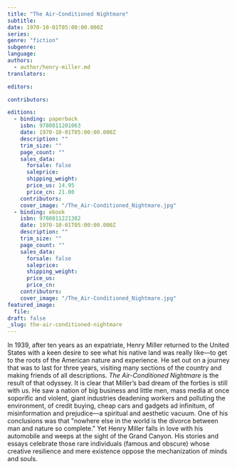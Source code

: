```yaml
---
title: "The Air-Conditioned Nightmare"
subtitle:
date: 1970-10-01T05:00:00.000Z
series:
genre: "fiction"
subgenre:
language:
authors:
  - author/henry-miller.md
translators:

editors:

contributors:

editions:
  - binding: paperback
    isbn: 9780811201063
    date: 1970-10-01T05:00:00.000Z
    description: ""
    trim_size: ""
    page_count: ""
    sales_data:
      forsale: false
      saleprice:
      shipping_weight:
      price_us: 14.95
      price_cn: 21.00
    contributors:
    cover_image: "/The_Air-Conditioned_Nightmare.jpg"
  - binding: ebook
    isbn: 9780811221382
    date: 1970-10-01T05:00:00.000Z
    description: ""
    trim_size: ""
    page_count: ""
    sales_data:
      forsale: false
      saleprice:
      shipping_weight:
      price_us:
      price_cn:
    contributors:
    cover_image: "/The_Air-Conditioned_Nightmare.jpg"
featured_image:
  file:
draft: false
_slug: the-air-conditioned-nightmare
---
```


In 1939, after ten years as an expatriate, Henry Miller returned to the United States with a keen desire to see what his native land was really like––to get to the roots of the American nature and experience. He set out on a journey that was to last for three years, visiting many sections of the country and making friends of all descriptions. _The Air-Conditioned Nightmare_ is the result of that odyssey. It is clear that Miller’s bad dream of the forties is still with us. He saw a nation of big business and little men, mass media at once soporific and violent, giant industries deadening workers and polluting the environment, of credit buying, cheap cars and gadgets ad infinitum, of misinformation and prejudice––a spiritual and aesthetic vacuum. One of his conclusions was that "nowhere else in the world is the divorce between man and nature so complete." Yet Henry Miller falls in love with his automobile and weeps at the sight of the Grand Canyon. His stories and essays celebrate those rare individuals (famous and obscure) whose creative resilience and mere existence oppose the mechanization of minds and souls.

